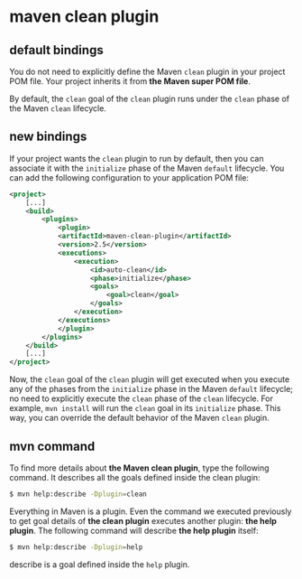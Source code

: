 # maven clean plugin

## default bindings

You do not need to explicitly define the Maven `clean` plugin in your project POM file. Your project inherits it from **the Maven super POM file**.

By default, the `clean` goal of the `clean` plugin runs under the `clean` phase of the Maven `clean` lifecycle. 

## new bindings

If your project wants the `clean` plugin to run by default, then you can associate it with the `initialize` phase of the Maven `default` lifecycle. You can add the following configuration to your application POM file:

```xml
<project>
    [...]
    <build>
        <plugins>
            <plugin>
            <artifactId>maven-clean-plugin</artifactId>
            <version>2.5</version>
            <executions>
                <execution>
                    <id>auto-clean</id>
                    <phase>initialize</phase>
                    <goals>
                        <goal>clean</goal>
                    </goals>
                </execution>
            </executions>
            </plugin>
        </plugins>
    </build>
    [...]
</project>
```

Now, the `clean` goal of the `clean` plugin will get executed when you execute any of the phases from the `initialize` phase in the Maven `default` lifecycle; no need to explicitly execute the `clean` phase of the `clean` lifecycle. For example, `mvn install` will run the `clean` goal in its `initialize` phase. This way, you can override the default behavior of the Maven `clean` plugin.


## mvn command

To find more details about **the Maven clean plugin**, type the following command. It describes all the goals defined inside the clean plugin:

```bash
$ mvn help:describe -Dplugin=clean
```

Everything in Maven is a plugin. Even the command we executed previously to get goal details of **the clean plugin** executes another plugin: **the help plugin**. The following command will describe **the help plugin** itself:

```bash
$ mvn help:describe -Dplugin=help
```

describe is a goal defined inside the `help` plugin.



